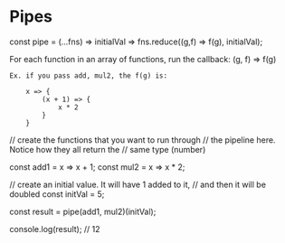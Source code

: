 # Pipes

const pipe = (...fns) => initialVal => fns.reduce((g,f) => f(g), initialVal);

For each function in an array of functions, run the callback:
	(g, f) => f(g)

	Ex. if you pass add, mul2, the f(g) is:

		x => { 
			(x + 1) => { 
				x * 2
			}
		}

// create the functions that you want to run through
// the pipeline here. Notice how they all return the 
// same type (number)

const add1 = x => x + 1;
const mul2 = x => x * 2;

// create an initial value. It will have 1 added to it,
// and then it will be doubled
const initVal = 5;

const result = pipe(add1, mul2)(initVal);

console.log(result); // 12
